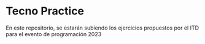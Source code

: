 # Tecno Practice

En este repositorio, se estarán subiendo los ejercicios propuestos por el ITD para el evento de programación 2023
